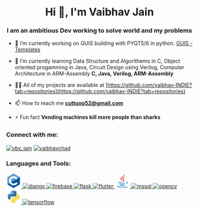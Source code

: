 <h1 align="center">Hi 👋, I'm Vaibhav Jain</h1>
<h3 align="center">I am an ambitious Dev working to solve world and my problems</h3>

- 🔭 I’m currently working on GUIS building with PYQT5/6 in python. [GUIS - Templates](https://github.com/vaibhav-INDIE/GUIS)

- 🌱 I’m currently learning Data Structure and Algorithems in C, Object oriented progamming in Java, Circuit Design using Verilog, Computer Architecture in ARM-Assembly **C, Java, Verilog, ARM-Assembly**

- 👨‍💻 All of my projects are available at [https://github.com/vaibhav-INDIE?tab=repositories](https://github.com/vaibhav-INDIE?tab=repositories)

- 📫 How to reach me **cuttuop52@gmail.com**

- ⚡ Fun fact **Vending machines kill more people than sharks**

<h3 align="left">Connect with me:</h3>
<p align="left">
<a href="https://instagram.com/vbv_jain" target="blank"><img align="center" src="https://raw.githubusercontent.com/rahuldkjain/github-profile-readme-generator/master/src/images/icons/Social/instagram.svg" alt="vbv_jain" height="30" width="40" /></a>
<a href="https://www.codechef.com/users/vaibhavchad" target="blank"><img align="center" src="https://cdn.jsdelivr.net/npm/simple-icons@3.1.0/icons/codechef.svg" alt="vaibhavchad" height="30" width="40" /></a>
</p>

<h3 align="left">Languages and Tools:</h3>
<p align="left"> <a href="https://www.cprogramming.com/" target="_blank" rel="noreferrer"> <img src="https://raw.githubusercontent.com/devicons/devicon/master/icons/c/c-original.svg" alt="c" width="40" height="40"/> </a> <a href="https://www.djangoproject.com/" target="_blank" rel="noreferrer"> <img src="https://cdn.worldvectorlogo.com/logos/django.svg" alt="django" width="40" height="40"/> </a> <a href="https://firebase.google.com/" target="_blank" rel="noreferrer"> <img src="https://www.vectorlogo.zone/logos/firebase/firebase-icon.svg" alt="firebase" width="40" height="40"/> </a> <a href="https://flask.palletsprojects.com/" target="_blank" rel="noreferrer"> <img src="https://www.vectorlogo.zone/logos/pocoo_flask/pocoo_flask-icon.svg" alt="flask" width="40" height="40"/> </a> <a href="https://flutter.dev" target="_blank" rel="noreferrer"> <img src="https://www.vectorlogo.zone/logos/flutterio/flutterio-icon.svg" alt="flutter" width="40" height="40"/> </a> <a href="https://www.java.com" target="_blank" rel="noreferrer"> <img src="https://raw.githubusercontent.com/devicons/devicon/master/icons/java/java-original.svg" alt="java" width="40" height="40"/> </a> <a href="https://www.microsoft.com/en-us/sql-server" target="_blank" rel="noreferrer"> <img src="https://www.svgrepo.com/show/303229/microsoft-sql-server-logo.svg" alt="mssql" width="40" height="40"/> </a> <a href="https://opencv.org/" target="_blank" rel="noreferrer"> <img src="https://www.vectorlogo.zone/logos/opencv/opencv-icon.svg" alt="opencv" width="40" height="40"/> </a> <a href="https://www.python.org" target="_blank" rel="noreferrer"> <img src="https://raw.githubusercontent.com/devicons/devicon/master/icons/python/python-original.svg" alt="python" width="40" height="40"/> </a> <a href="https://www.tensorflow.org" target="_blank" rel="noreferrer"> <img src="https://www.vectorlogo.zone/logos/tensorflow/tensorflow-icon.svg" alt="tensorflow" width="40" height="40"/> </a> </p>

